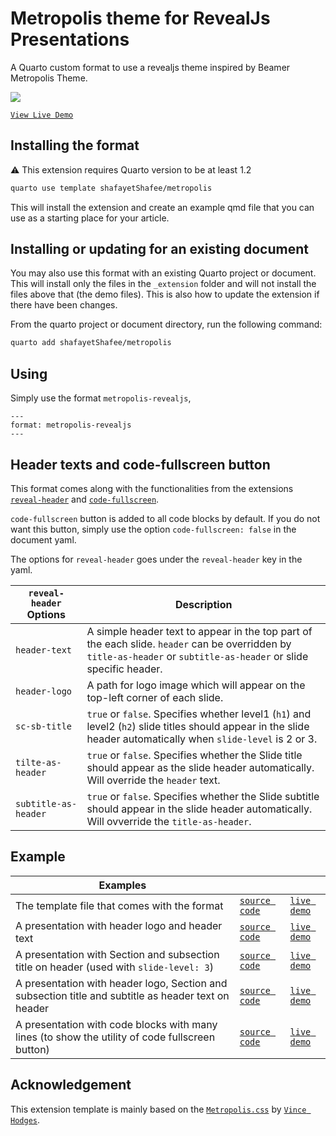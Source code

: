 # Metropolis theme for RevealJs Presentations

A Quarto custom format to use a revealjs theme inspired by Beamer Metropolis Theme.

![](metropolis_theme.gif)

[`View Live Demo`](https://shafayetshafee.github.io/metropolis/example_gif.html)

## Installing the format

:warning: This extension requires Quarto version to be at least 1.2

```bash
quarto use template shafayetShafee/metropolis
```

This will install the extension and create an example qmd file that you can use as a starting place for your article.


## Installing or updating for an existing document

You may also use this format with an existing Quarto project or document. This will install only the files in the `_extension` folder and will not install the files above that (the demo files). This is also how to update the extension if there have been changes.

From the quarto project or document directory, run the following command:

```bash
quarto add shafayetShafee/metropolis
```

## Using

Simply use the format `metropolis-revealjs`,

```
---
format: metropolis-revealjs
---
```

## Header texts and code-fullscreen button

This format comes along with the functionalities from the extensions [`reveal-header`](https://github.com/shafayetShafee/reveal-header) and [`code-fullscreen`](https://github.com/shafayetShafee/code-fullscreen).

`code-fullscreen` button is added to all code blocks by default. If you do not want this button, simply use the option `code-fullscreen: false` in the document yaml.

The options for `reveal-header` goes under the `reveal-header` key in the yaml.

| `reveal-header` Options   | Description                                                                                                                                                         |
|----------------------|---------------------------------------------------------------------------------------------------------------------------------------------------------------------|
| `header-text`        | A simple header text to appear in the top part of the each slide. `header` can be overridden by `title-as-header` or `subtitle-as-header` or slide specific header. |
| `header-logo`        | A path for logo image which will appear on the top-left corner of each slide.                                                                                       |
| `sc-sb-title`        | `true` or `false`. Specifies whether level1 (`h1`) and level2 (`h2`) slide titles should appear in the slide header automatically when `slide-level` is 2 or 3.     |
| `tilte-as-header`    | `true` or `false`. Specifies whether the Slide title should appear as the slide header automatically. Will override the `header` text.                              |
| `subtitle-as-header` | `true` or `false`. Specifies whether the Slide subtitle should appear in the slide header automatically. Will ovverride the `title-as-header`.                      |

## Example

| Examples                                                                                            |                                         |                                                                                    |
|-----------------------------------------------------------------------------------------------------|-----------------------------------------|------------------------------------------------------------------------------------|
| The template file that comes with the format                                                        | [`source code`](template.qmd)           | [`live demo`](https://shafayetshafee.github.io/metropolis/template.html)           |
| A presentation with header logo and header text                                                     | [`source code`](example_header01.qmd)   | [`live demo`](https://shafayetshafee.github.io/metropolis/example_header01.html)   |
| A presentation with Section and subsection title on header (used with `slide-level: 3`)             | [`source code`](example_header03.qmd)   | [`live demo`](https://shafayetshafee.github.io/metropolis/example_header03.html)   |
| A presentation with header logo, Section and subsection title and subtitle as header text on header | [`source code`](example_header02.qmd)   | [`live demo`](https://shafayetshafee.github.io/metropolis/example_header02.html)   |
| A presentation with code blocks with many lines (to show the utility of code fullscreen button)     | [`source code`](example_fullscreen.qmd) | [`live demo`](https://shafayetshafee.github.io/metropolis/example_fullscreen.html) |


## Acknowledgement

This extension template is mainly based on the [`Metropolis.css`](https://gist.github.com/vhodges/e37893eecde3f3333150) by [`Vince Hodges`](https://github.com/vhodges).
